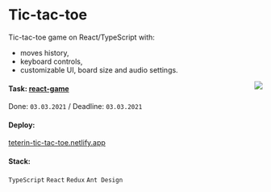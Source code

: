 # Tic-tac-toe

Tic-tac-toe game on React/TypeScript with:  
- moves history,  
- keyboard controls,  
- customizable UI, board size and audio settings.

<img align="right" src="https://user-images.githubusercontent.com/59282193/109812310-bbcc8180-7c4d-11eb-8847-a3be28d41401.png" />

#### Task: [**react-game**](https://github.com/rolling-scopes-school/tasks/blob/master/tasks/react/react-game.md)

Done: `03.03.2021` / Deadline: `03.03.2021`

#### Deploy:
[teterin-tic-tac-toe.netlify.app](https://teterin-tic-tac-toe.netlify.app/)

#### Stack:
`TypeScript` `React` `Redux` `Ant Design`
